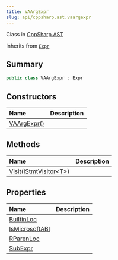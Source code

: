 ```yaml
---
title: VAArgExpr
slug: api/cppsharp.ast.vaargexpr
---
```

Class in [CppSharp.AST](/api/cppsharp/ast)

Inherits from [`Expr`](/api/cppsharp/ast/expr)

## Summary



```csharp
public class VAArgExpr : Expr
```

## Constructors

|Name|Description|
|:---|:---|
|[VAArgExpr\(\)](/api/cppsharp/ast/vaargexpr//ctor)||

## Methods

|Name|Description|
|:---|:---|
|[Visit\(IStmtVisitor\<T\>\)](/api/cppsharp/ast/vaargexpr/visit)||

## Properties

|Name|Description|
|:---|:---|
|[BuiltinLoc](/api/cppsharp/ast/vaargexpr/builtinloc)||
|[IsMicrosoftABI](/api/cppsharp/ast/vaargexpr/ismicrosoftabi)||
|[RParenLoc](/api/cppsharp/ast/vaargexpr/rparenloc)||
|[SubExpr](/api/cppsharp/ast/vaargexpr/subexpr)||

